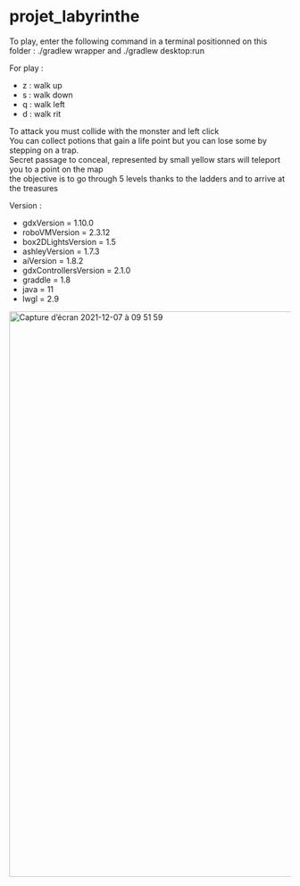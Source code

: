 # projet_labyrinthe
To play, enter the following command in a terminal positionned on this folder :
./gradlew wrapper and
./gradlew desktop:run

For play : 
<ul>
  <li> z : walk up </li>
  <li> s : walk down </li>
  <li> q : walk left </li>
  <li> d : walk rit </li> 
</ul>
To attack you must collide with the monster and left click </br> 
You can collect potions that gain a life point but you can lose some by stepping on a trap. </br> 
Secret passage to conceal, represented by small yellow stars will teleport you to a point on the map </br> 
the objective is to go through 5 levels thanks to the ladders and to arrive at the treasures </br> 

Version : 
<ul>
  <li> gdxVersion = 1.10.0 </li> 
  <li> roboVMVersion = 2.3.12 </li> 
  <li> box2DLightsVersion = 1.5</li> 
  <li> ashleyVersion = 1.7.3 </li>
  <li> aiVersion = 1.8.2 </li>
  <li> gdxControllersVersion = 2.1.0 </li>
  <li> graddle = 1.8 </li> 
  <li> java = 11 </li> 
  <li> lwgl = 2.9 </li> 
</ul> 
  

<img width="1012" alt="Capture d’écran 2021-12-07 à 09 51 59" src="https://user-images.githubusercontent.com/43404297/144997121-bf1e547c-88f8-4402-86de-c891f2b76872.png">
